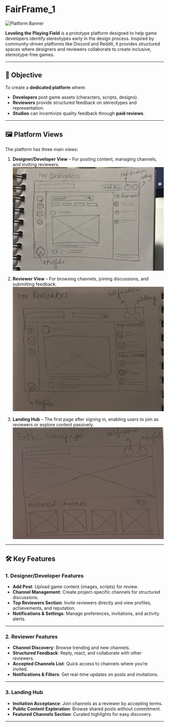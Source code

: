 # FairFrame_1

![Platform Banner](images/banner.png)

**Leveling the Playing Field** is a prototype platform designed to help game developers identify stereotypes early in the design process. Inspired by community-driven platforms like Discord and Reddit, it provides structured spaces where designers and reviewers collaborate to create inclusive, stereotype-free games.

---

## 🎯 Objective

To create a **dedicated platform** where:
- **Developers** post game assets (characters, scripts, designs).
- **Reviewers** provide structured feedback on stereotypes and representation.
- **Studios** can incentivize quality feedback through **paid reviews**.

---

## 🖼️ Platform Views

The platform has three main views:

1. **Designer/Developer View** – For posting content, managing channels, and inviting reviewers.  
   ![Designer View](Images/designer-view.jpg)

3. **Reviewer View** – For browsing channels, joining discussions, and submitting feedback.  
   ![Reviewer View](Images/landing-hub.jpg)

4. **Landing Hub** – The first page after signing in, enabling users to join as reviewers or explore content passively.  
   ![Landing Hub](Images/reviewer-view.jpg)

---

## 🛠️ Key Features

### 1. Designer/Developer Features
- **Add Post**: Upload game content (images, scripts) for review.
- **Channel Management**: Create project-specific channels for structured discussions.
- **Top Reviewers Section**: Invite reviewers directly and view profiles, achievements, and reputation.
- **Notifications & Settings**: Manage preferences, invitations, and activity alerts.

---

### 2. Reviewer Features
- **Channel Discovery**: Browse trending and new channels.
- **Structured Feedback**: Reply, react, and collaborate with other reviewers.
- **Accepted Channels List**: Quick access to channels where you’re invited.
- **Notifications & Filters**: Get real-time updates on posts and invitations.

---

### 3. Landing Hub
- **Invitation Acceptance**: Join channels as a reviewer by accepting terms.
- **Public Content Exploration**: Browse shared posts without commitment.
- **Featured Channels Section**: Curated highlights for easy discovery.

---


